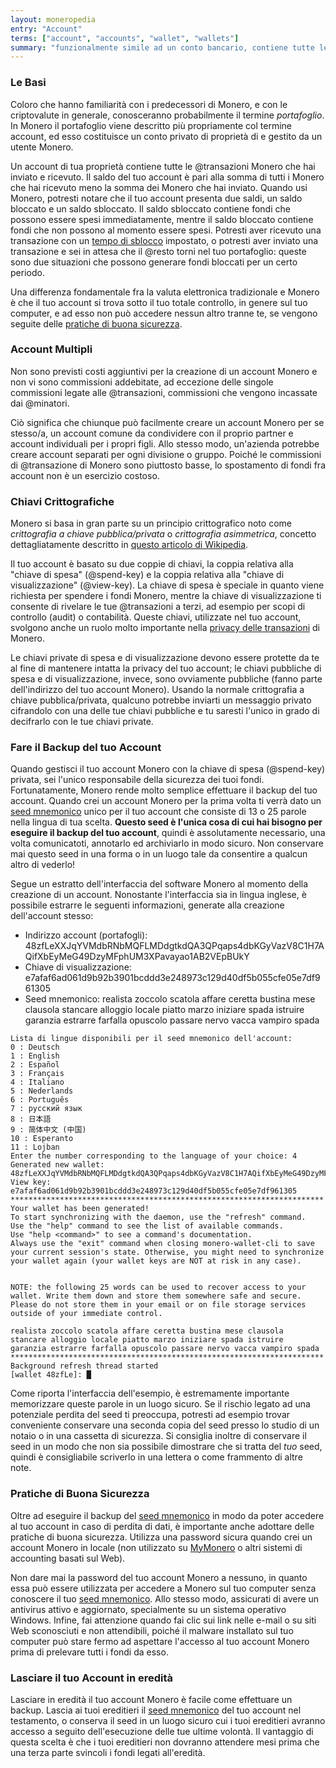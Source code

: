 ```yaml
---
layout: moneropedia
entry: "Account"
terms: ["account", "accounts", "wallet", "wallets"]
summary: "funzionalmente simile ad un conto bancario, contiene tutte le transazioni in ingresso e in uscita"
---
```


### Le Basi

Coloro che hanno familiarità con i predecessori di Monero, e con le criptovalute in generale, conosceranno probabilmente il termine *portafoglio*. In Monero il portafoglio viene descritto più propriamente col termine account, ed esso costituisce un conto privato di proprietà di e gestito da un utente Monero.

Un account di tua proprietà contiene tutte le @transazioni Monero che hai inviato e ricevuto. Il saldo del tuo account è pari alla somma di tutti i Monero che hai ricevuto meno la somma dei Monero che hai inviato. Quando usi Monero, potresti notare che il tuo account presenta due saldi, un saldo bloccato e un saldo sbloccato. Il saldo sbloccato contiene fondi che possono essere spesi immediatamente, mentre il saldo bloccato contiene fondi che non possono al momento essere spesi. Potresti aver ricevuto una transazione con un [tempo di sblocco](#tempo-di-sblocco) impostato, o potresti aver inviato una transazione e sei in attesa che il @resto torni nel tuo portafoglio: queste sono due situazioni che possono generare fondi bloccati per un certo periodo.

Una differenza fondamentale fra la valuta elettronica tradizionale e Monero è che il tuo account si trova sotto il tuo totale controllo, in genere sul tuo computer, e ad esso non può accedere nessun altro tranne te, se vengono seguite delle [pratiche di buona sicurezza](#pratiche-di-buona-sicurezza).

### Account Multipli

Non sono previsti costi aggiuntivi per la creazione di un account Monero e non vi sono commissioni addebitate, ad eccezione delle singole commissioni legate alle @transazioni, commissioni che vengono incassate dai @minatori.

Ciò significa che chiunque può facilmente creare un account Monero per se stesso/a, un account comune da condividere con il proprio partner e account individuali per i propri figli. Allo stesso modo, un'azienda potrebbe creare account separati per ogni divisione o gruppo. Poiché le commissioni di @transazione di Monero sono piuttosto basse, lo spostamento di fondi fra account non è un esercizio costoso.

### Chiavi Crittografiche

Monero si basa in gran parte su un principio crittografico noto come *crittografia a chiave pubblica/privata* o *crittografia asimmetrica*, concetto dettagliatamente descritto in [questo articolo di Wikipedia](https://it.wikipedia.org/wiki/Crittografia_asimmetrica).

Il tuo account è basato su due coppie di chiavi, la coppia relativa alla "chiave di spesa" (@spend-key) e la coppia relativa alla "chiave di visualizzazione" (@view-key). La chiave di spesa è speciale in quanto viene richiesta per spendere i fondi Monero, mentre la chiave di visualizzazione ti consente di rivelare le tue @transazioni a terzi, ad esempio per scopi di controllo (audit) o contabilità. Queste chiavi, utilizzate nel tuo account, svolgono anche un ruolo molto importante nella [privacy delle transazioni](#privacy-transazioni) di Monero.

Le chiavi private di spesa e di visualizzazione devono essere protette da te al fine di mantenere intatta la privacy del tuo account; le chiavi pubbliche di spesa e di visualizzazione, invece, sono ovviamente pubbliche (fanno parte dell'indirizzo del tuo account Monero). Usando la normale crittografia a chiave pubblica/privata, qualcuno potrebbe inviarti un messaggio privato cifrandolo con una delle tue chiavi pubbliche e tu saresti l'unico in grado di decifrarlo con le tue chiavi private.


### Fare il Backup del tuo Account

Quando gestisci il tuo account Monero con la chiave di spesa (@spend-key) privata, sei l'unico responsabile della sicurezza dei tuoi fondi. Fortunatamente, Monero rende molto semplice effettuare il backup del tuo account. Quando crei un account Monero per la prima volta ti verrà dato un [seed mnemonico](#mnemonic-seed) unico per il tuo account che consiste di 13 o 25 parole nella lingua di tua scelta. **Questo seed è l'unica cosa di cui hai bisogno per eseguire il backup del tuo account**, quindi è assolutamente necessario, una volta comunicatoti, annotarlo ed archiviarlo in modo sicuro. Non conservare mai questo seed in una forma o in un luogo tale da consentire a qualcun altro di vederlo!

Segue un estratto dell'interfaccia del software Monero al momento della creazione di un account.
Nonostante l'interfaccia sia in lingua inglese, è possibile estrarre le seguenti informazioni, generate alla creazione dell'account stesso:

* Indirizzo account (portafogli): 48zfLeXXJqYVMdbRNbMQFLMDdgtkdQA3QPqaps4dbKGyVazV8C1H7AQifXbEyMeG49DzyMFphUM3XPavayao1AB2VEpBUkY
* Chiave di visualizzazione: e7afaf6ad061d9b92b3901bcddd3e248973c129d40df5b055cfe05e7df961305
* Seed mnemonico: realista zoccolo scatola affare ceretta bustina mese clausola stancare alloggio locale piatto marzo iniziare spada istruire
garanzia estrarre farfalla opuscolo passare nervo vacca vampiro spada

```
Lista di lingue disponibili per il seed mnemonico dell'account:
0 : Deutsch
1 : English
2 : Español
3 : Français
4 : Italiano
5 : Nederlands
6 : Português
7 : русский язык
8 : 日本語
9 : 简体中文 (中国)
10 : Esperanto
11 : Lojban
Enter the number corresponding to the language of your choice: 4
Generated new wallet: 48zfLeXXJqYVMdbRNbMQFLMDdgtkdQA3QPqaps4dbKGyVazV8C1H7AQifXbEyMeG49DzyMFphUM3XPavayao1AB2VEpBUkY
View key: e7afaf6ad061d9b92b3901bcddd3e248973c129d40df5b055cfe05e7df961305
**********************************************************************
Your wallet has been generated!
To start synchronizing with the daemon, use the "refresh" command.
Use the "help" command to see the list of available commands.
Use "help <command>" to see a command's documentation.
Always use the "exit" command when closing monero-wallet-cli to save 
your current session's state. Otherwise, you might need to synchronize 
your wallet again (your wallet keys are NOT at risk in any case).


NOTE: the following 25 words can be used to recover access to your wallet. Write them down and store them somewhere safe and secure. Please do not store them in your email or on file storage services outside of your immediate control.

realista zoccolo scatola affare ceretta bustina mese clausola
stancare alloggio locale piatto marzo iniziare spada istruire
garanzia estrarre farfalla opuscolo passare nervo vacca vampiro spada
**********************************************************************
Background refresh thread started
[wallet 48zfLe]: █

```

Come riporta l'interfaccia dell'esempio, è estremamente importante memorizzare queste parole in un luogo sicuro. Se il rischio legato ad una potenziale perdita del seed ti preoccupa, potresti ad esempio trovar conveniente conservare una seconda copia del seed presso lo studio di un notaio o in una cassetta di sicurezza. Si consiglia inoltre di conservare il seed in un modo che non sia possibile dimostrare che si tratta del *tuo* seed, quindi è consigliabile scriverlo in una lettera o come frammento di altre note.

### Pratiche di Buona Sicurezza

Oltre ad eseguire il backup del [seed mnemonico](@mnemonic-seed) in modo da poter accedere al tuo account in caso di perdita di dati, è importante anche adottare delle pratiche di buona sicurezza. Utilizza una password sicura quando crei un account Monero in locale (non utilizzato su [MyMonero](https://mymonero.com) o altri sistemi di accounting basati sul Web).

Non dare mai la password del tuo account Monero a nessuno, in quanto essa può essere utilizzata per accedere a Monero sul tuo computer senza conoscere il tuo [seed mnemonico](@mnemonic-seed). Allo stesso modo, assicurati di avere un antivirus attivo e aggiornato, specialmente su un sistema operativo Windows. Infine, fai attenzione quando fai clic sui link nelle e-mail o su siti Web sconosciuti e non attendibili, poiché il malware installato sul tuo computer può stare fermo ad aspettare l'accesso al tuo account Monero prima di prelevare tutti i fondi da esso.


### Lasciare il tuo Account in eredità

Lasciare in eredità il tuo account Monero è facile come effettuare un backup. Lascia ai tuoi ereditieri il [seed mnemonico](@mnemonic-seed) del tuo account nel testamento, o conserva il seed in un luogo sicuro cui i tuoi ereditieri avranno accesso a seguito dell'esecuzione delle tue ultime volontà. Il vantaggio di questa scelta è che i tuoi ereditieri non dovranno attendere mesi prima che una terza parte svincoli i fondi legati all'eredità.